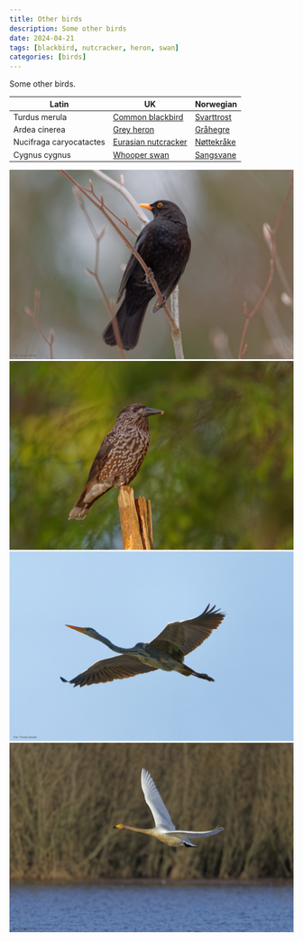 ```yaml
---
title: Other birds
description: Some other birds
date: 2024-04-21
tags: [blackbird, nutcracker, heron, swan]
categories: [birds]
---
```


Some other birds.



| Latin      | UK | Norwegian |
| ----------- | ----------- |   ----------- |
|Turdus merula | [Common blackbird](https://en.wikipedia.org/wiki/Common_blackbird) |  [Svarttrost](https://no.wikipedia.org/wiki/Svarttrost) |
| Ardea cinerea | [Grey heron](https://en.wikipedia.org/wiki/Grey_heron) |  [Gråhegre](https://no.wikipedia.org/wiki/Gråhegre) |
| Nucifraga caryocatactes | [Eurasian nutcracker](https://en.wikipedia.org/wiki/Spotted_nutcracker) |  [Nøttekråke](https://no.wikipedia.org/wiki/Nøttekråke) |
| Cygnus cygnus | [Whooper swan](https://en.wikipedia.org/wiki/Whooper_swan) |  [Sangsvane](https://no.wikipedia.org/wiki/Sangsvane) |



![Common blackbird](DSC02782_DxO.jpg)
![Eurasian nutcracker](DSC08702_DxO.jpg)
![Grey heron](DSC09256_DxO.jpg)
![Whooper swan](_DSC0144_DxO.jpg)
